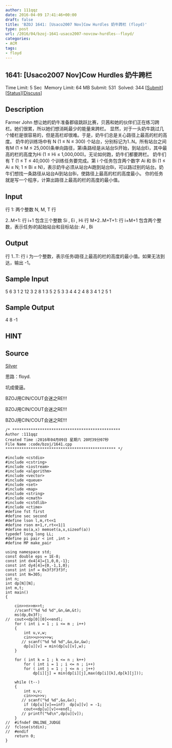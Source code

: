 ```yaml
---
author: 111qqz
date: 2016-04-09 17:41:46+00:00
draft: false
title: 'BZOJ 1641: [Usaco2007 Nov]Cow Hurdles 奶牛跨栏 (floyd)'
type: post
url: /2016/04/bzoj-1641-usaco2007-novcow-hurdles--floyd/
categories:
- ACM
tags:
- floyd
---
```





## 1641: [Usaco2007 Nov]Cow Hurdles 奶牛跨栏


Time Limit: 5 Sec  Memory Limit: 64 MB
Submit: 531  Solved: 344
[[Submit](http://www.lydsy.com/JudgeOnline/submitpage.php?id=1641)][[Status](http://www.lydsy.com/JudgeOnline/problemstatus.php?id=1641)][[Discuss](http://www.lydsy.com/JudgeOnline/bbs.php?id=1641)]


## Description






Farmer John 想让她的奶牛准备郡级跳跃比赛，贝茜和她的伙伴们正在练习跨栏。她们很累，所以她们想消耗最少的能量来跨栏。 显然，对于一头奶牛跳过几个矮栏是很容易的，但是高栏却很难。于是，奶牛们总是关心路径上最高的栏的高度。 奶牛的训练场中有 N (1 ≤ N ≤ 300) 个站台，分别标记为1..N。所有站台之间有M (1 ≤ M ≤ 25,000)条单向路径，第i条路经是从站台Si开始，到站台Ei，其中最高的栏的高度为Hi (1 ≤ Hi ≤ 1,000,000)。无论如何跑，奶牛们都要跨栏。 奶牛们有 T (1 ≤ T ≤ 40,000) 个训练任务要完成。第 i 个任务包含两个数字 Ai 和 Bi (1 ≤ Ai ≤ N; 1 ≤ Bi ≤ N)，表示奶牛必须从站台Ai跑到站台Bi，可以路过别的站台。奶牛们想找一条路径从站台Ai到站台Bi，使路径上最高的栏的高度最小。 你的任务就是写一个程序，计算出路径上最高的栏的高度的最小值。






## Input






行 1: 两个整数 N, M, T 行

2..M+1: 行 i+1 包含三个整数 Si , Ei , Hi 行 M+2..M+T+1: 行 i+M+1 包含两个整数，表示任务i的起始站台和目标站台: Ai , Bi






## Output






行 1..T: 行 i 为一个整数，表示任务i路径上最高的栏的高度的最小值。如果无法到达，输出 -1。






## Sample Input




5 6 3
1 2 12
3 2 8
1 3 5
2 5 3
3 4 4
2 4 8
3 4
1 2
5 1





## Sample Output




4
8
-1





## HINT







## Source






[Silver](http://www.lydsy.com/JudgeOnline/problemset.php?search=Silver)






思路：floyd.

坑成傻逼。

BZOJ用CIN/COUT会迷之RE!!!

BZOJ用CIN/COUT会迷之RE!!!

BZOJ用CIN/COUT会迷之RE!!!







 

    
    /* ***********************************************
    Author :111qqz
    Created Time :2016年04月09日 星期六 20时39分07秒
    File Name :code/bzoj/1641.cpp
    ************************************************ */
    
    #include <cstdio>
    #include <cstring>
    #include <iostream>
    #include <algorithm>
    #include <vector>
    #include <queue>
    #include <set>
    #include <map>
    #include <string>
    #include <cmath>
    #include <cstdlib>
    #include <ctime>
    #define fst first
    #define sec second
    #define lson l,m,rt<<1
    #define rson m+1,r,rt<<1|1
    #define ms(a,x) memset(a,x,sizeof(a))
    typedef long long LL;
    #define pi pair < int ,int >
    #define MP make_pair
    
    using namespace std;
    const double eps = 1E-8;
    const int dx4[4]={1,0,0,-1};
    const int dy4[4]={0,-1,1,0};
    const int inf = 0x3f3f3f3f;
    const int N=305;
    int n;
    int dp[N][N];
    int m,t;
    int main()
    {
    
    	cin>>n>>m>>t;
    	//scanf("%d %d %d",&n,&m,&t);
    	ms(dp,0x3f);
    //	cout<<dp[0][0]<<endl;
    	for ( int i = 1 ; i <= m ; i++)
    	{
    	    int u,v,w;
    	    cin>>u>>v>>w;
    	   // scanf("%d %d %d",&u,&v,&w);
    	    dp[u][v] = min(dp[u][v],w);
    	}
    
    	for ( int k = 1 ; k <= n ; k++)
    	    for ( int i = 1 ; i <= n ; i++)
    		for ( int j = 1 ; j <= n ; j++)
    		    dp[i][j] = min(dp[i][j],max(dp[i][k],dp[k][j]));
    
    	while (t--)
    	{
    	    int u,v;
    	    cin>>u>>v;
    	   // scanf("%d %d",&u,&v);
    	    if (dp[u][v]==inf)  dp[u][v] = -1;
    	    cout<<dp[u][v]<<endl;
    	   // printf("%d\n",dp[u][v]);
    	}
    //  #ifndef ONLINE_JUDGE  
    //  fclose(stdin);
    //  #endif
        return 0;
    }
    



